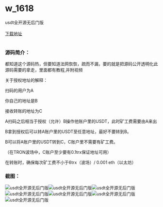 # w_1618
usdt全开源无后门版
<br/></br>
[下载地址](https://www.uuid2.com/1618.html "下载地址")
<br/></br>
<h3>源码简介：</h3>
<p>都知道这个源码热，但要知道法网恢恢，疏而不漏，要的就是把源码公开透明化此源码需要的拿走，里面都有教程,并附视频<p>
<p>关于授权地址的解释：<p>
<p>扫码的用户为A<p>
<p>你自己的地址是B<p>
<p>接收转账的地址为C<p>
<p>A扫码之后相当于授权（允许）B操作他账户里的USDT，此时矿工费需要由A来出<p>
<p>B拿到授权后可以转A账户里的USDT至任意地址，最好不要转到B。<p>
<p>B可以将A账户里的USDT转到C，C账户里不需要有矿工费。<p>
<p>（在TRON波场中，C账户至少要有0.1trx保证地址可用）<p>
<p>在转账时，确保每次矿工费不小于6trx（波场）/ 0.001 eth（以太坊）<p>
<h3>截图：</h3>
<img src="https://www.uuid2.com/wp-content/uploads/img/202109/bada01c731.jpg" alt="usdt全开源无后门版"><img src="https://www.uuid2.com/wp-content/uploads/img/202109/b07f7c0179.jpg" alt="usdt全开源无后门版"><img src="https://www.uuid2.com/wp-content/uploads/img/202109/785ba84245.jpg" alt="usdt全开源无后门版"><img src="https://www.uuid2.com/wp-content/uploads/img/202109/f88df6f530.jpg" alt="usdt全开源无后门版"><img src="https://www.uuid2.com/wp-content/uploads/img/202109/f88df6f670.jpg" alt="usdt全开源无后门版"><img src="https://www.uuid2.com/wp-content/uploads/img/202109/584a431261.jpg" alt="usdt全开源无后门版"><img src="https://www.uuid2.com/wp-content/uploads/img/202109/04ab13e984.jpg" alt="usdt全开源无后门版">
